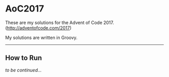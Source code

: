 # AoC2017
These are my solutions for the Advent of Code 2017. (http://adventofcode.com/2017)

My solutions are written in Groovy.

---

## How to Run

_to be continued..._
